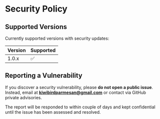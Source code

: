 # Security Policy

## Supported Versions

Currently supported versions with security updates:

| Version | Supported          |
| ------- | ------------------ |
| 1.0.x   | :white_check_mark: |

## Reporting a Vulnerability

If you discover a security vulnerability, please **do not open a public issue**.
Instead, email at **kiwibirdparmesan@gmail.com** or contact via GitHub private advisories.

The report will be responded to within couple of days and kept confidential until the issue has been assessed and resolved.
